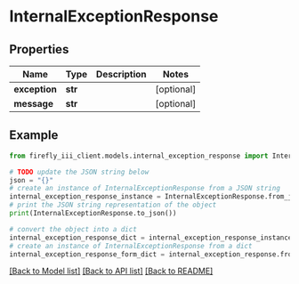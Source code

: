 # InternalExceptionResponse


## Properties

Name | Type | Description | Notes
------------ | ------------- | ------------- | -------------
**exception** | **str** |  | [optional] 
**message** | **str** |  | [optional] 

## Example

```python
from firefly_iii_client.models.internal_exception_response import InternalExceptionResponse

# TODO update the JSON string below
json = "{}"
# create an instance of InternalExceptionResponse from a JSON string
internal_exception_response_instance = InternalExceptionResponse.from_json(json)
# print the JSON string representation of the object
print(InternalExceptionResponse.to_json())

# convert the object into a dict
internal_exception_response_dict = internal_exception_response_instance.to_dict()
# create an instance of InternalExceptionResponse from a dict
internal_exception_response_form_dict = internal_exception_response.from_dict(internal_exception_response_dict)
```
[[Back to Model list]](../README.md#documentation-for-models) [[Back to API list]](../README.md#documentation-for-api-endpoints) [[Back to README]](../README.md)


